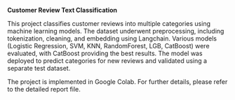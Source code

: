 **Customer Review Text Classification**

This project classifies customer reviews into multiple categories using machine learning models. The dataset underwent preprocessing, including tokenization, cleaning, and embedding using Langchain. Various models (Logistic Regression, SVM, KNN, RandomForest, LGB, CatBoost) were evaluated, with CatBoost providing the best results. The model was deployed to predict categories for new reviews and validated using a separate test dataset.

The project is implemented in Google Colab. For further details, please refer to the detailed report file.
